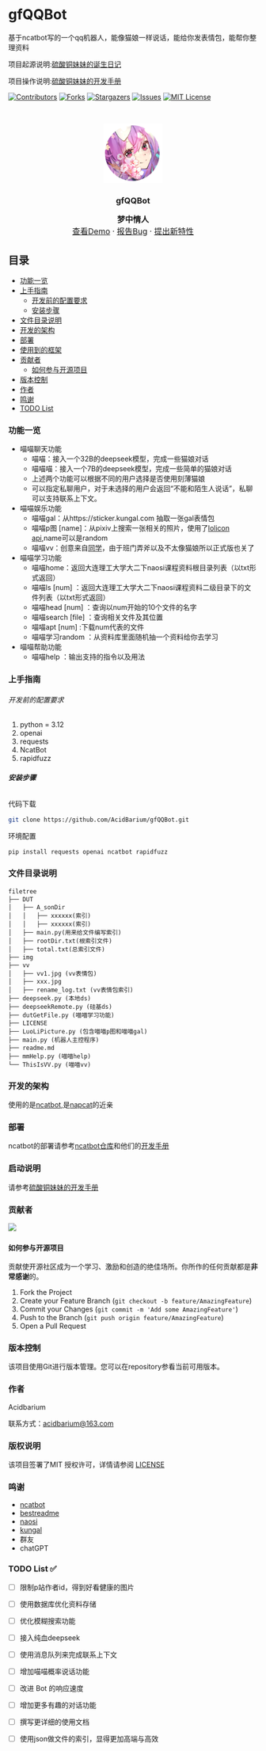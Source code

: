 

# gfQQBot

基于ncatbot写的一个qq机器人，能像猫娘一样说话，能给你发表情包，能帮你整理资料

项目起源说明:[硫酸铜妹妹的诞生日记](https://acidbarium.github.io/posts/acidcopper)

项目操作说明:[硫酸铜妹妹的开发手册](https://acidbarium.github.io/posts/acidcopperDev)

<!-- PROJECT SHIELDS -->

[![Contributors][contributors-shield]][contributors-url]
[![Forks][forks-shield]][forks-url]
[![Stargazers][stars-shield]][stars-url]
[![Issues][issues-shield]][issues-url]
[![MIT License][license-shield]][license-url]

<!-- PROJECT LOGO -->
<br />

<p align="center">

<a href="https://github.com/AcidBarium/gfQQBot/">
  <img src="img/logo.png" alt="Logo" width="120" height="120">
</a>

<h3 align="center">gfQQBot</h3>
<p align="center" style="line-height: 1.5; font-size: 16px;">
  <strong>梦中情人</strong>
  <br />
  <a href="https://github.com/AcidBarium/gfQQBot">查看Demo</a>
  ·
  <a href="https://github.com/AcidBarium/gfQQBot/issues">报告Bug</a>
  ·
  <a href="https://github.com/AcidBarium/gfQQBot/issues">提出新特性</a>
</p>


</p>

 
## 目录

- [功能一览](#功能一览)
- [上手指南](#上手指南)
  - [开发前的配置要求](#开发前的配置要求)
  - [安装步骤](#安装步骤)
- [文件目录说明](#文件目录说明)
- [开发的架构](#开发的架构)
- [部署](#部署)
- [使用到的框架](#使用到的框架)
- [贡献者](#贡献者)
  - [如何参与开源项目](#如何参与开源项目)
- [版本控制](#版本控制)
- [作者](#作者)
- [鸣谢](#鸣谢)
- [TODO List](#todo-list-)

### 功能一览

- 喵喵聊天功能
  - 喵喵：接入一个32B的deepseek模型，完成一些猫娘对话
  - 喵喵喵：接入一个7B的deepseek模型，完成一些简单的猫娘对话
  - 上述两个功能可以根据不同的用户选择是否使用刻薄猫娘
  - 可以指定私聊用户，对于未选择的用户会返回“不能和陌生人说话”，私聊可以支持联系上下文。
- 喵喵娱乐功能
  - 喵喵gal：从https://sticker.kungal.com 抽取一张gal表情包
  - 喵喵p图 [name]：从pixiv上搜索一张相关的照片，使用了[lolicon api](https://api.lolicon.app/#/setu),name可以是random
  - 喵喵vv：创意来自[同学](https://github.com/markzhang12345/vvBot)，由于班门弄斧以及不太像猫娘所以正式版也关了
- 喵喵学习功能
  - 喵喵home：返回大连理工大学大二下naosi课程资料根目录列表（以txt形式返回）
  - 喵喵ls [num] ：返回大连理工大学大二下naosi课程资料二级目录下的文件列表（以txt形式返回）
  - 喵喵head [num] ：查询以num开始的10个文件的名字
  - 喵喵search [file] ：查询相关文件及其位置
  - 喵喵apt [num] :下载num代表的文件
  - 喵喵学习random ：从资料库里面随机抽一个资料给你去学习
- 喵喵帮助功能
  - 喵喵help ：输出支持的指令以及用法


### 上手指南


###### 开发前的配置要求

1. python = 3.12
2. openai
3. requests
4. NcatBot
5. rapidfuzz

###### **安装步骤**

代码下载

```sh
git clone https://github.com/AcidBarium/gfQQBot.git
```

环境配置

```sh
pip install requests openai ncatbot rapidfuzz
```

### 文件目录说明

```
filetree 
├── DUT
│   ├── A_sonDir
│   │   ├── xxxxxx(索引)
│   │   ├── xxxxxx(索引)
│   ├── main.py(用来给文件编写索引)
│   ├── rootDir.txt(根索引文件)
│   ├── total.txt(总索引文件)
├── img
├── vv
│   ├── vv1.jpg (vv表情包)
│   ├── xxx.jpg
│   ├── rename_log.txt (vv表情包索引)
├── deepseek.py (本地ds)
├── deepseekRemote.py (硅基ds)
├── dutGetFile.py (喵喵学习功能)
├── LICENSE
├── LuoLiPicture.py (包含喵喵p图和喵喵gal)
├── main.py (机器人主控程序)
├── readme.md
├── mmHelp.py (喵喵help)
└── ThisIsVV.py (喵喵vv)

```


### 开发的架构 

使用的是[ncatbot](https://github.com/liyihao1110/ncatbot),是[napcat](https://github.com/NapNeko/NapCatQQ)的近亲

### 部署

ncatbot的部署请参考[ncatbot仓库](https://github.com/liyihao1110/ncatbot)和他们的[开发手册](https://docs.ncatbot.xyz/)

### 启动说明

请参考[硫酸铜妹妹的开发手册](https://acidbarium.github.io/posts/acidcopperDev)

### 贡献者

<a href="https://github.com/AcidBarium/GeneCardsWebScraper/graphs/contributors">
  <img src="https://contrib.rocks/image?repo=AcidBarium/gfQQBot" />
</a>

#### 如何参与开源项目

贡献使开源社区成为一个学习、激励和创造的绝佳场所。你所作的任何贡献都是**非常感谢**的。


1. Fork the Project
2. Create your Feature Branch (`git checkout -b feature/AmazingFeature`)
3. Commit your Changes (`git commit -m 'Add some AmazingFeature'`)
4. Push to the Branch (`git push origin feature/AmazingFeature`)
5. Open a Pull Request



### 版本控制

该项目使用Git进行版本管理。您可以在repository参看当前可用版本。

### 作者

Acidbarium

联系方式：acidbarium@163.com  


### 版权说明

该项目签署了MIT 授权许可，详情请参阅 [LICENSE](https://github.com/AcidBarium/gfQQBot/blob/master/LICENSE)

### 鸣谢

- [ncatbot](https://github.com/liyihao1110/ncatbot)
- [bestreadme](https://github.com/shaojintian/Best_README_template)
- [naosi](https://github.com/NAOSI-DLUT)
- [kungal](https://sticker.kungal.com/)
- 群友
- chatGPT

### TODO List ✅


- [ ] 限制p站作者id，得到好看健康的图片
- [ ] 使用数据库优化资料存储
- [ ] 优化模糊搜索功能
- [ ] 接入纯血deepseek
- [ ] 使用消息队列来完成联系上下文
- [ ] 增加喵喵概率说话功能
- [ ] 改进 Bot 的响应速度  
- [ ] 增加更多有趣的对话功能 
- [ ] 撰写更详细的使用文档  
- [ ] 使用json做文件的索引，显得更加高端与高效


<!-- links -->
[your-project-path]:AcidBarium/gfQQBot
[contributors-shield]: https://img.shields.io/github/contributors/AcidBarium/gfQQBot.svg?style=flat-square
[contributors-url]: https://github.com/AcidBarium/gfQQBot/graphs/contributors
[forks-shield]: https://img.shields.io/github/forks/AcidBarium/gfQQBot.svg?style=flat-square
[forks-url]: https://github.com/AcidBarium/gfQQBot/network/members
[stars-shield]: https://img.shields.io/github/stars/AcidBarium/gfQQBot.svg?style=flat-square
[stars-url]: https://github.com/AcidBarium/gfQQBot/stargazers
[issues-shield]: https://img.shields.io/github/issues/AcidBarium/gfQQBot.svg?style=flat-square
[issues-url]: https://img.shields.io/github/issues/AcidBarium/gfQQBot.svg
[license-shield]: https://img.shields.io/github/license/AcidBarium/gfQQBot.svg?style=flat-square
[license-url]: https://github.com/AcidBarium/gfQQBot/blob/master/LICENSE.txt
[linkedin-shield]: https://img.shields.io/badge/-LinkedIn-black.svg?style=flat-square&logo=linkedin&colorB=555
